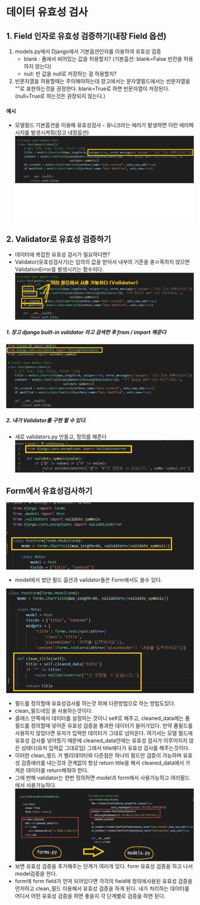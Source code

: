 
# 데이터 유효성 검사

## 1. Field 인자로 유효성 검증하기(내장 Field 옵션)

1. models.py에서 Django에서 기본옵션인자를 이용하여 유효성 검증
	-  blank : 폼에서 비어있는 값을 허용할지? (기본옵션: blank=False 빈칸을 허용하지 않는다)
	-  null: 빈 값을 null로 저장하는 걸 허용할지? 
2. 빈문자열을 허용할때는 주의해야하는데 장고에서는 문자열필드에서는 빈문자열을 ""로 표현하는것을 권장한다. blank=True로 하면 빈문자열이 저장된다. (null=True로 하는것은 권장되지 않는다.)


#### 예시 

 * 모델필드 기본옵션을 이용해 유효성검사 - 유니크라는 에러가 발생하면 이런 에러메시지를 발생시켜줘(장고 내장옵션)
![1](./validators/%EC%A0%9C%EB%AA%A9%20%EC%97%86%EC%9D%8C.png)

 ## 2. Validator로 유효성 검증하기
 * 데이터에 복잡한 유효성 검사가 필요하다면?
 * Validator(유효성검사기)는 임의의 값을 받아서 내부의 기준을 충ㅇ족하지 않으면 ValidationError를 발생시키는 함수이다.
![2](./validators/%ED%99%94%EB%A9%B4%20%EC%BA%A1%EC%B2%98%202022-11-09%20103104.png)
##### 1. 장고 django built-in validator 라고 검색한 후 from / import 해준다
![3](./validators/%ED%99%94%EB%A9%B4%20%EC%BA%A1%EC%B2%98%202022-11-09%20103453.png)

##### 2. 내가 Validator를 구현 할 수 있다.
* 새로 validators.py 만들고, 정의를 해준다
![4](./validators/%ED%99%94%EB%A9%B4%20%EC%BA%A1%EC%B2%98%202022-11-09%20103705.png)

## Form에서 유효성검사하기
![5](./validators/%ED%99%94%EB%A9%B4%20%EC%BA%A1%EC%B2%98%202022-11-09%20104451.png)
* model에서 썼던 필드 옵션과 validator들은 Form에서도 쓸수 있다.

![6](./validators/%ED%99%94%EB%A9%B4%20%EC%BA%A1%EC%B2%98%202022-11-09%20104733.png)
* 필드를 정의할때 유효성검사를 하는것 외에 다른방법으로 하는 방법도있다.
* clean_필드네임 을 사용하는것이다. 
* 클래스 안쪽에서 데이터를 설정하는 것이니 self로 해주고, cleaned_data에는 폼 필드를 정의할때 넣어준 유효성 검증을 통과한 데이터가 들어가있다. 만약 폼필드를 사용하지 않았다면 유저가 입력한 데이터가 그대로 넘어온다. 여기서는 모델 필드에 유효성 검사를 넣어줬기 때문에 cleaned_data안에는 유효성 검사가 이루어지지 않은 상태다(유저 입력값 그대로임) 그래서 title에다가 유효성 검사를 해주는것이다.
* 이러한 clean_필드 가 벨리데이터와 다른점은 하나의 필드만 검증이 가능하며 유효성 검증에러를 내는것과 관계없이 항상 return title을 해서 cleaned_data에서 가져온 데이터를 return해줘야 한다.
* 그에 반해 validator는 한번 정의하면 model과 form에서 사용가능하고 여러필드에서 사용가능하다.
![7](./validators/%ED%99%94%EB%A9%B4%20%EC%BA%A1%EC%B2%98%202022-11-09%20104837.png)
* 보면 유효성 검증을 추가해주는 단계가 여러개 있다. form 유효성 검증을 하고 나서 model검증을 한다. 
* form에 form field가 먼저 되어있다면 각각의 field에 정의에사용된  유효성 검증을 먼저하고 clean_필드 이용해서 유효성 검증을 하게 된다. 내가 처리하는 데이터를 어디서 어떤 유효성 검증을 하면 좋을지 각 단계별로 검증을 하면 된다.
